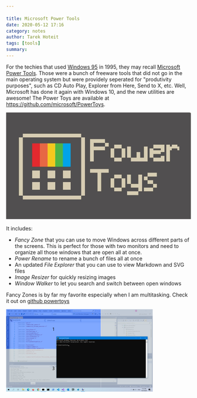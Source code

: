```yaml
---

title: Microsoft Power Tools 
date: 2020-05-12 17:16
category: notes 
author: Tarek Hoteit 
tags: [tools]
summary: 
---
```


For the techies that used [Windows 95](https://en.wikipedia.org/wiki/Windows_95) in 1995, they may recall [Microsoft Power Tools](https://en.wikipedia.org/wiki/Microsoft_PowerToys).
Those were a bunch of freeware tools that did not go in the main operating system but were providely seperated for "produtivity purposes", such as CD Auto Play, Explorer from Here, Send to X, etc. Well, Microsoft has done it again with Windows 10, and the new utilities are awesome! The Power Toys are available at <https://github.com/microsoft/PowerToys>.

![Power Toys](/assets/images/various/powertoys.jpg)

It includes:
- *Fancy Zone* that you can use to move Windows across different parts of the screens. This is perfect for those with two monitors and need to organize all those windows that are open all at once.
- *Power Rename* to rename a bunch of files all at once
- An updated *File Explorer* that you can use to view Markdown and SVG files
- *Image Resizer* for quickly resizing images
- *Window Walker* to let you search and switch between open windows

Fancy Zones is by far my favorite especially when I am multitasking. Check it out on [github powertoys](https://github.com/microsoft/PowerToys/tree/master/src/modules/fancyzones)

![Fancy Zone](/assets/images/various/FancyZones.png)